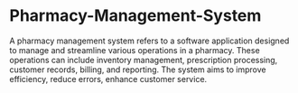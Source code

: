 # Pharmacy-Management-System
A pharmacy management system refers to a software application designed to manage and streamline  various operations in a pharmacy. These operations can include inventory management, prescription  processing, customer records, billing, and reporting. The system aims to improve efficiency, reduce  errors, enhance customer service.
